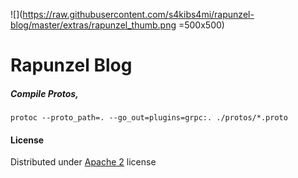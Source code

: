 ![](https://raw.githubusercontent.com/s4kibs4mi/rapunzel-blog/master/extras/rapunzel_thumb.png =500x500)
# Rapunzel Blog

##### Compile Protos,
```
protoc --proto_path=. --go_out=plugins=grpc:. ./protos/*.proto
```


#### License
Distributed under [Apache 2](https://github.com/s4kibs4mi/rapunzel-blog/blob/master/LICENSE) license
